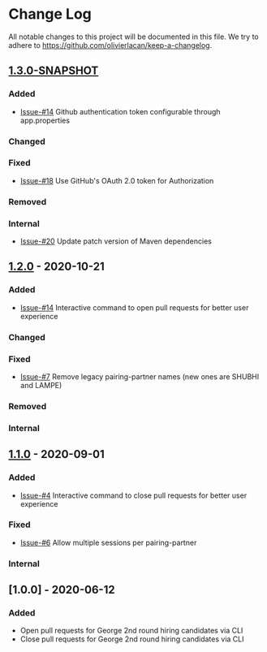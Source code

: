 # Change Log
All notable changes to this project will be documented in this file. We try to 
adhere to https://github.com/olivierlacan/keep-a-changelog.

## [1.3.0-SNAPSHOT] 

### Added
- [Issue-#14] Github authentication token configurable through app.properties

### Changed

### Fixed
- [Issue-#18] Use GitHub's OAuth 2.0 token for Authorization

### Removed

### Internal
- [Issue-#20] Update patch version of Maven dependencies

## [1.2.0] - 2020-10-21

### Added
- [Issue-#14] Interactive command to open pull requests for better user experience

### Changed

### Fixed
- [Issue-#7] Remove legacy pairing-partner names (new ones are SHUBHI and LAMPE)

### Removed

### Internal

## [1.1.0] - 2020-09-01

### Added
- [Issue-#4] Interactive command to close pull requests for better user experience

### Fixed
- [Issue-#6] Allow multiple sessions per pairing-partner

### Internal

## [1.0.0] - 2020-06-12

### Added
- Open pull requests for George 2nd round hiring candidates via CLI
- Close pull requests for George 2nd round hiring candidates via CLI

[1.3.0-SNAPSHOT]: https://github.beeone.at/George/georgebackend/compare/release-1.2.0...master
[1.2.0]: https://github.beeone.at/George/georgebackend/compare/release-1.1.0...release-1.2.0
[1.1.0]: https://github.beeone.at/George/georgebackend/compare/release-1.0.0...release-1.1.0
[Issue-#4]: https://github.com/ClausPolanka/github-pr-factory/issues/4
[Issue-#6]: https://github.com/ClausPolanka/github-pr-factory/issues/6
[Issue-#7]: https://github.com/ClausPolanka/github-pr-factory/issues/7
[Issue-#14]: https://github.com/ClausPolanka/github-pr-factory/issues/14
[Issue-#18]: https://github.com/ClausPolanka/github-pr-factory/issues/18
[Issue-#20]: https://github.com/ClausPolanka/github-pr-factory/issues/20
